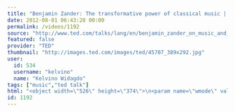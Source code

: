 ```yaml
---
title: "Benjamin Zander: The transformative power of classical music | Video on TED.com"
date: 2012-08-01 06:43:28 00:00
permalink: /videos/1192
source: "http://www.ted.com/talks/lang/en/benjamin_zander_on_music_and_passion.html"
featured: false
provider: "TED"
thumbnail: "http://images.ted.com/images/ted/45707_389x292.jpg"
user:
  id: 534
  username: "kelvino"
  name: "Kelvino Widagdo"
tags: ["music","ted talk"]
html: "<object width=\"526\" height=\"374\">\n<param name=\"wmode\" value=\"transparent\"><param name=\"movie\" value=\"http://video.ted.com/assets/player/swf/EmbedPlayer.swf\"><param name=\"allowFullScreen\" value=\"true\"><param name=\"allowScriptAccess\" value=\"always\"><param name=\"wmode\" value=\"transparent\"><param name=\"bgColor\" value=\"#ffffff\"><param name=\"flashvars\" value=\"vu=http://video.ted.com/talk/stream/2008/Blank/BenjaminZander_2008-320k.mp4&amp;su=http://images.ted.com/images/ted/tedindex/embed-posters/BenjaminZander-2008.embed_thumbnail.jpg&amp;vw=512&amp;vh=288&amp;ap=0&amp;ti=286&amp;lang=en&amp;introDuration=15330&amp;adDuration=4000&amp;postAdDuration=830&amp;adKeys=talk=benjamin_zander_on_music_and_passion;year=2008;theme=presentation_innovation;theme=live_music;theme=spectacular_performance;event=TED2008;tag=Buddhism;tag=arts;tag=creativity;tag=culture;tag=entertainment;tag=leadership;tag=live+music;tag=music;&amp;preAdTag=tconf.ted/embed;tile=1;sz=512x288;\"><embed src=\"http://video.ted.com/assets/player/swf/EmbedPlayer.swf\" pluginspace=\"http://www.macromedia.com/go/getflashplayer\" type=\"application/x-shockwave-flash\" wmode=\"transparent\" bgcolor=\"#ffffff\" width=\"526\" height=\"374\" allowfullscreen=\"true\" allowscriptaccess=\"always\" flashvars=\"vu=http://video.ted.com/talk/stream/2008/Blank/BenjaminZander_2008-320k.mp4&amp;su=http://images.ted.com/images/ted/tedindex/embed-posters/BenjaminZander-2008.embed_thumbnail.jpg&amp;vw=512&amp;vh=288&amp;ap=0&amp;ti=286&amp;lang=en&amp;introDuration=15330&amp;adDuration=4000&amp;postAdDuration=830&amp;adKeys=talk=benjamin_zander_on_music_and_passion;year=2008;theme=presentation_innovation;theme=live_music;theme=spectacular_performance;event=TED2008;tag=Buddhism;tag=arts;tag=creativity;tag=culture;tag=entertainment;tag=leadership;tag=live+music;tag=music;&amp;preAdTag=tconf.ted/embed;tile=1;sz=512x288;\"></embed></object>"
id: 1192
---
```


